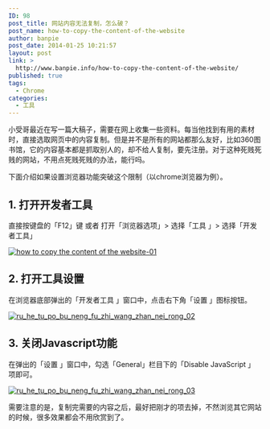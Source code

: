 ```yaml
---
ID: 98
post_title: 网站内容无法复制，怎么破？
post_name: how-to-copy-the-content-of-the-website
author: banpie
post_date: 2014-01-25 10:21:57
layout: post
link: >
  http://www.banpie.info/how-to-copy-the-content-of-the-website/
published: true
tags:
  - Chrome
categories:
  - 工具
---
```

小受哥最近在写一篇大稿子，需要在网上收集一些资料。每当他找到有用的素材时，直接选取网页中的内容复制。但是并不是所有的网站都那么友好，比如360图书馆，它的内容基本都是抓取别人的，却不给人复制，要先注册。对于这种死贱死贱的网站，不用点死贱死贱的办法，能行吗。

下面介绍如果设置浏览器功能突破这个限制（以chrome浏览器为例）。

## 1\. 打开开发者工具

直接按键盘的「F12」键 或者 打开「浏览器选项」> 选择「工具 」> 选择「开发者工具」

[![how to copy the  content of the website-01][1]][1]

## 2\. 打开工具设置

在浏览器底部弹出的「开发者工具 」窗口中，点击右下角「设置 」图标按钮。

[![ru_he_tu_po_bu_neng_fu_zhi_wang_zhan_nei_rong_02][2]][2]

## 3\. 关闭Javascript功能

在弹出的「设置 」窗口中，勾选「General」栏目下的「Disable JavaScript 」项即可。

[![ru_he_tu_po_bu_neng_fu_zhi_wang_zhan_nei_rong_03][3]][3]

需要注意的是，复制完需要的内容之后，最好把刚才的项去掉，不然浏览其它网站的时候，很多效果都会不用欣赏到了。

 [1]: http://www.banpie.info/wp-content/uploads/2018/11/how-to-copy-the-content-of-the-website-01.jpg
 [2]: http://7arnhx.com1.z0.glb.clouddn.com/wp-content/uploads/2014/01/ru_he_tu_po_bu_neng_fu_zhi_wang_zhan_nei_rong_02.jpg
 [3]: http://7arnhx.com1.z0.glb.clouddn.com/wp-content/uploads/2014/01/ru_he_tu_po_bu_neng_fu_zhi_wang_zhan_nei_rong_03.jpg